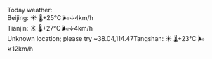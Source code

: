 Today weather:  
Beijing: ☀️   🌡️+25°C 🌬️↓4km/h  
Tianjin: ☀️   🌡️+27°C 🌬️↓4km/h  
Unknown location; please try ~38.04,114.47Tangshan: ☀️   🌡️+23°C 🌬️↙12km/h  
